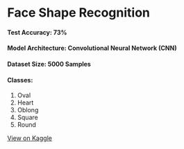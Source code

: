 # Face Shape Recognition
<h4>Test Accuracy: 73%</h4>
<h4>Model Architecture: Convolutional Neural Network (CNN)</h4>
<h4>Dataset Size: 5000 Samples</h4>
<h4>Classes:</h4>
<ol>
  <li>Oval</li>
  <li>Heart</li>
  <li>Oblong</li>
  <li>Square</li>
  <li>Round</li>
</ol>

<a href="https://www.kaggle.com/zeyadkhalid/face-shape-recognition-73-accuracy" target="_blank">View on Kaggle</a>
